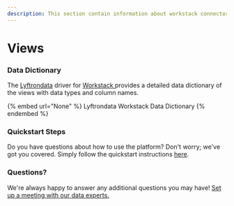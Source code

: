 ```yaml
---
description: This section contain information about workstack connector views information
---
```


# Views

### Data Dictionary

The [Lyftrondata](https://www.lyftrondata.com/) driver for [Workstack](None/)[ ](https://www.lyftrondata.com/integration/workstack/)provides a detailed data dictionary of the views with data types and column names.

{% embed url="None" %}
Lyftrondata Workstack Data Dictionary
{% endembed %}

### Quickstart Steps

Do you have questions about how to use the platform? Don't worry; we've got you covered. Simply follow the quickstart instructions [here](../README.md).

### Questions? <a href="#questions" id="questions"></a>

We're always happy to answer any additional questions you may have! [Set up a meeting with our data experts.](https://www.lyftrondata.com/book-a-meeting/)


